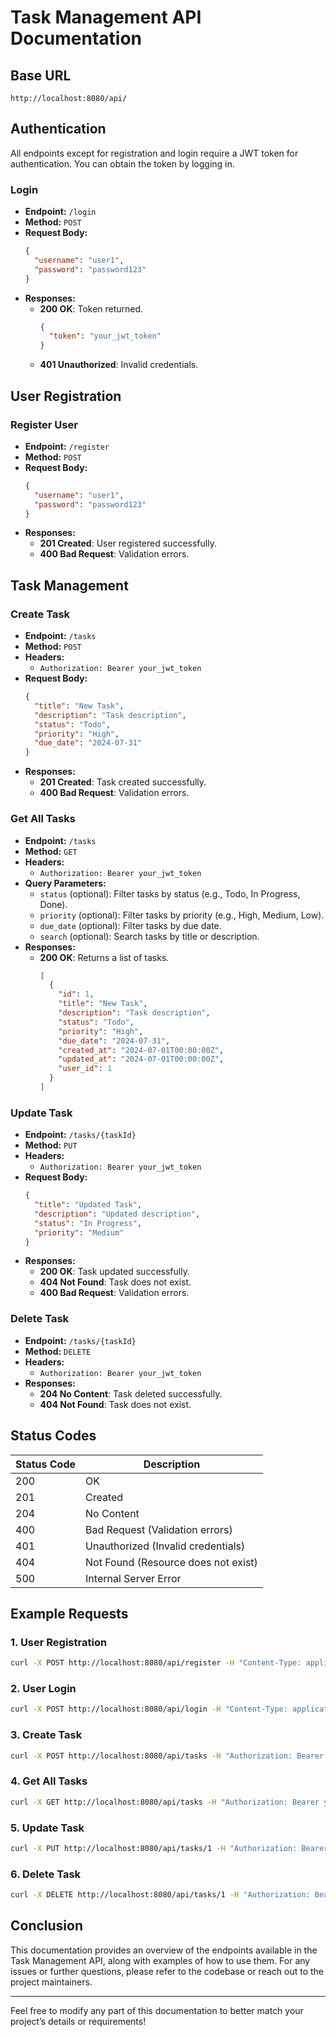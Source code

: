 # Task Management API Documentation

## Base URL

```
http://localhost:8080/api/
```

## Authentication

All endpoints except for registration and login require a JWT token for authentication. You can obtain the token by logging in.

### Login

- **Endpoint:** `/login`
- **Method:** `POST`
- **Request Body:**
  ```json
  {
    "username": "user1",
    "password": "password123"
  }
  ```
- **Responses:**
  - **200 OK**: Token returned.
    ```json
    {
      "token": "your_jwt_token"
    }
    ```
  - **401 Unauthorized**: Invalid credentials.

## User Registration

### Register User

- **Endpoint:** `/register`
- **Method:** `POST`
- **Request Body:**
  ```json
  {
    "username": "user1",
    "password": "password123"
  }
  ```
- **Responses:**
  - **201 Created**: User registered successfully.
  - **400 Bad Request**: Validation errors.

## Task Management

### Create Task

- **Endpoint:** `/tasks`
- **Method:** `POST`
- **Headers:**
  - `Authorization: Bearer your_jwt_token`
- **Request Body:**
  ```json
  {
    "title": "New Task",
    "description": "Task description",
    "status": "Todo",
    "priority": "High",
    "due_date": "2024-07-31"
  }
  ```
- **Responses:**
  - **201 Created**: Task created successfully.
  - **400 Bad Request**: Validation errors.

### Get All Tasks

- **Endpoint:** `/tasks`
- **Method:** `GET`
- **Headers:**
  - `Authorization: Bearer your_jwt_token`
- **Query Parameters:**
  - `status` (optional): Filter tasks by status (e.g., Todo, In Progress, Done).
  - `priority` (optional): Filter tasks by priority (e.g., High, Medium, Low).
  - `due_date` (optional): Filter tasks by due date.
  - `search` (optional): Search tasks by title or description.
- **Responses:**
  - **200 OK**: Returns a list of tasks.
    ```json
    [
      {
        "id": 1,
        "title": "New Task",
        "description": "Task description",
        "status": "Todo",
        "priority": "High",
        "due_date": "2024-07-31",
        "created_at": "2024-07-01T00:00:00Z",
        "updated_at": "2024-07-01T00:00:00Z",
        "user_id": 1
      }
    ]
    ```

### Update Task

- **Endpoint:** `/tasks/{taskId}`
- **Method:** `PUT`
- **Headers:**
  - `Authorization: Bearer your_jwt_token`
- **Request Body:**
  ```json
  {
    "title": "Updated Task",
    "description": "Updated description",
    "status": "In Progress",
    "priority": "Medium"
  }
  ```
- **Responses:**
  - **200 OK**: Task updated successfully.
  - **404 Not Found**: Task does not exist.
  - **400 Bad Request**: Validation errors.

### Delete Task

- **Endpoint:** `/tasks/{taskId}`
- **Method:** `DELETE`
- **Headers:**
  - `Authorization: Bearer your_jwt_token`
- **Responses:**
  - **204 No Content**: Task deleted successfully.
  - **404 Not Found**: Task does not exist.

## Status Codes

| Status Code | Description                                |
|-------------|--------------------------------------------|
| 200         | OK                                         |
| 201         | Created                                    |
| 204         | No Content                                 |
| 400         | Bad Request (Validation errors)            |
| 401         | Unauthorized (Invalid credentials)         |
| 404         | Not Found (Resource does not exist)       |
| 500         | Internal Server Error                      |

## Example Requests

### 1. User Registration

```bash
curl -X POST http://localhost:8080/api/register -H "Content-Type: application/json" -d '{"username": "user1", "password": "password123"}'
```

### 2. User Login

```bash
curl -X POST http://localhost:8080/api/login -H "Content-Type: application/json" -d '{"username": "user1", "password": "password123"}'
```

### 3. Create Task

```bash
curl -X POST http://localhost:8080/api/tasks -H "Authorization: Bearer your_jwt_token" -H "Content-Type: application/json" -d '{"title": "New Task", "description": "Task description", "status": "Todo", "priority": "High", "due_date": "2024-07-31"}'
```

### 4. Get All Tasks

```bash
curl -X GET http://localhost:8080/api/tasks -H "Authorization: Bearer your_jwt_token"
```

### 5. Update Task

```bash
curl -X PUT http://localhost:8080/api/tasks/1 -H "Authorization: Bearer your_jwt_token" -H "Content-Type: application/json" -d '{"title": "Updated Task", "description": "Updated description", "status": "In Progress", "priority": "Medium"}'
```

### 6. Delete Task

```bash
curl -X DELETE http://localhost:8080/api/tasks/1 -H "Authorization: Bearer your_jwt_token"
```

## Conclusion

This documentation provides an overview of the endpoints available in the Task Management API, along with examples of how to use them. For any issues or further questions, please refer to the codebase or reach out to the project maintainers.

---

Feel free to modify any part of this documentation to better match your project’s details or requirements!
